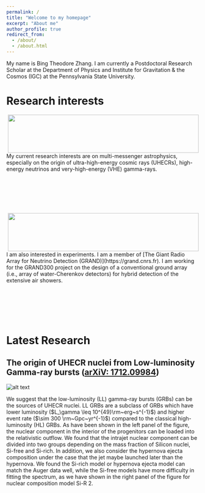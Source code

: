 ```yaml
---
permalink: /
title: "Welcome to my homepage"
excerpt: "About me"
author_profile: true
redirect_from: 
  - /about/
  - /about.html
---
```



My name is Bing Theodore Zhang. I am currently a Postdoctoral Research Scholar at the Department of Physics and Institute for Gravitation & the Cosmos (IGC) at the Pennsylvania State University.

Research interests
======

<!--![btz](https://btheodorezhang.github.io/files/Multi_messenger_propagation.pdf){: style="float: left"}-->
<img align="right" width="500" height="100" src = "https://btheodorezhang.github.io/files/Multi-messenger.jpeg">
My current research interests are on multi-messenger astrophysics, especially on the origin of ultra-high-energy cosmic rays (UHECRs), high-energy neutrinos and very-high-energy (VHE) gamma-rays.

<p>&nbsp;</p>
<p>&nbsp;</p>
<p>&nbsp;</p>

<!--![btz](https://btheodorezhang.github.io/files/grand_det_principle.pdf)-->
<img align="right" width="500" height="100" src = "https://btheodorezhang.github.io/files/grand_det_principle.pdf">
I am also interested in experiments. I am a member of [The Giant Radio Array for Neutrino Detection (GRAND)](https://grand.cnrs.fr). I am working for the GRAND300 project on the design of a conventional ground array (i.e., array of water-Cherenkov detectors) for hybrid detection of the extensive air showers. 

<p>&nbsp;</p>
<p>&nbsp;</p>
<p>&nbsp;</p>

Latest Research
======

## The origin of UHECR nuclei from Low-luminosity Gamma-ray bursts ([arXiV: 1712.09984](https://arxiv.org/abs/1712.09984))
![alt text](https://btheodorezhang.github.io/files/ZMKHM2018_research.png)

We suggest that the low-luminosity (LL) gamma-ray bursts (GRBs) can be the sources of UHECR nuclei. LL GRBs are a subclass of GRBs which have lower luminosity ($L_\gamma \leq 10^{49}\rm~erg~s^{-1}$) and higher event rate ($\sim 300 \rm~Gpc~yr^{-1}$) compared to the classical high-luminosity (HL) GRBs. 
As have been shown in the left panel of the figure, the nuclear component in the interior of the progenitors can be loaded into the relativistic outflow.
We found that the intrajet nuclear component can be divided into two groups depending on the mass fraction of Silicon nuclei, Si-free and Si-rich. In addition, we also consider the hypernova ejecta composition under the case that the jet maybe launched later than the hypernova. 
We found the Si-rich model or hypernova ejecta model can match the Auger data well, while the Si-free models have more difficulty in fitting the spectrum, as we have shown in the right panel of the figure for nuclear composition model Si-R 2.